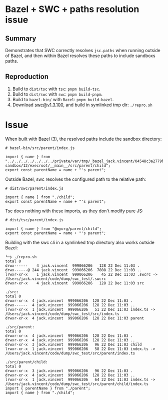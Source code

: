 # Bazel + SWC + paths resolution issue

## Summary

Demonstrates that SWC correctly resolves `jsc.paths` when running outside of Bazel, and then within Bazel resolves these paths to include sandboxs paths.

## Reproduction

1. Build to `dist/tsc` with `tsc`: `pnpm build-tsc`.
2. Build to `dist/swc` with `swc`: `pnpm build-pnpm`.
3. Build to `bazel-bin/` with `Bazel`: `pnpm build-bazel`.
4. Download [swc@v1.3.100](https://github.com/swc-project/swc/releases/tag/v1.3.100), and build in symlinked tmp dir: `./repro.sh`

# Issue

When built with Bazel (3), the resolved paths include the sandbox directory:

```
# bazel-bin/src/parent/index.js

import { name } from "../../../../../../../private/var/tmp/_bazel_jack.vincent/04548c3a2779b70cbf6368fff2f77038/sandbox/darwin-sandbox/12/execroot/__main__/src/parent/child";
export const parentName = name + "'s parent";
```

Outside Bazel, swc resolves the configured path to the relative path:

```
# dist/swc/parent/index.js

import { name } from "./child";
export const parentName = name + "'s parent";
```

Tsc does nothing with these imports, as they don't modify pure JS:

```
# dist/tsc/parent/index.js

import { name } from "@myorg/parent/child";
export const parentName = name + "'s parent";
```

Building with the swc cli in a symlinked tmp directory also works outside Bazel:

```
╰─❯ ./repro.sh
total 0
drwx------    4 jack.vincent  999066206   128 22 Dec 11:03 .
drwx------@ 244 jack.vincent  999066206  7808 22 Dec 11:03 ..
lrwxr-xr-x    1 jack.vincent  999066206    45 22 Dec 11:03 .swcrc -> /Users/jack.vincent/code/dump/swc_test/.swcrc
drwxr-xr-x    4 jack.vincent  999066206   128 22 Dec 11:03 src

./src:
total 0
drwxr-xr-x  4 jack.vincent  999066206  128 22 Dec 11:03 .
drwx------  4 jack.vincent  999066206  128 22 Dec 11:03 ..
lrwxr-xr-x  1 jack.vincent  999066206   51 22 Dec 11:03 index.ts -> /Users/jack.vincent/code/dump/swc_test/src/index.ts
drwxr-xr-x  4 jack.vincent  999066206  128 22 Dec 11:03 parent

./src/parent:
total 0
drwxr-xr-x  4 jack.vincent  999066206  128 22 Dec 11:03 .
drwxr-xr-x  4 jack.vincent  999066206  128 22 Dec 11:03 ..
drwxr-xr-x  3 jack.vincent  999066206   96 22 Dec 11:03 child
lrwxr-xr-x  1 jack.vincent  999066206   58 22 Dec 11:03 index.ts -> /Users/jack.vincent/code/dump/swc_test/src/parent/index.ts

./src/parent/child:
total 0
drwxr-xr-x  3 jack.vincent  999066206   96 22 Dec 11:03 .
drwxr-xr-x  4 jack.vincent  999066206  128 22 Dec 11:03 ..
lrwxr-xr-x  1 jack.vincent  999066206   64 22 Dec 11:03 index.ts -> /Users/jack.vincent/code/dump/swc_test/src/parent/child/index.ts
import { parentName } from "./parent";
import { name } from "./child";
```
